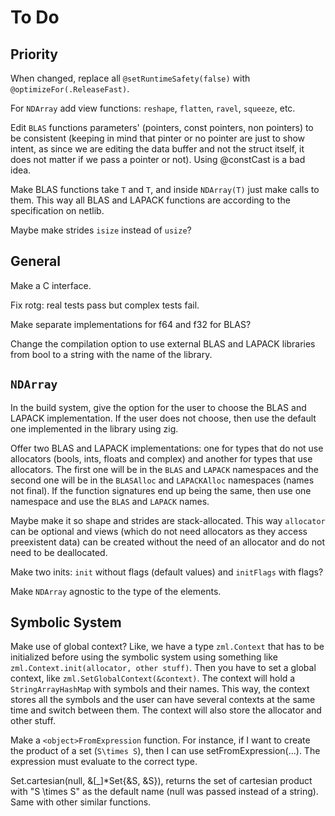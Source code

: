 # To Do

## Priority

When changed, replace all `@setRuntimeSafety(false)` with `@optimizeFor(.ReleaseFast)`.

For `NDArray` add view functions: `reshape`, `flatten`, `ravel`, `squeeze`, etc.

Edit `BLAS` functions parameters' (pointers, const pointers, non pointers) to be consistent (keeping in mind that pinter or no pointer are just to show intent, as since we are editing the data buffer and not the struct itself, it does not matter if we pass a pointer or not). Using @constCast is a bad idea.

Make BLAS functions take `T` and `T`, and inside `NDArray(T)` just make calls to them. This way all BLAS and LAPACK functions are according to the specification on netlib.

Maybe make strides `isize` instead of `usize`?

## General

Make a C interface.

Fix rotg: real tests pass but complex tests fail.

Make separate implementations for f64 and f32 for BLAS?

Change the compilation option to use external BLAS and LAPACK libraries from bool to a string with the name of the library.

## `NDArray`

In the build system, give the option for the user to choose the BLAS and LAPACK implementation. If the user does not choose, then use the default one implemented in the library using zig.

Offer two BLAS and LAPACK implementations: one for types that do not use allocators (bools, ints, floats and complex) and another for types that use allocators. The first one will be in the `BLAS` and `LAPACK` namespaces and the second one will be in the `BLASAlloc` and `LAPACKAlloc` namespaces (names not final). If the function signatures end up being the same, then use one namespace and use the `BLAS` and `LAPACK` names.

Maybe make it so shape and strides are stack-allocated. This way `allocator` can be optional and views (which do not need allocators as they access preexistent data) can be created without the need of an allocator and do not need to be deallocated.

Make two inits: `init` without flags (default values) and `initFlags` with flags?

Make `NDArray` agnostic to the type of the elements.

## Symbolic System

Make use of global context? Like, we have a type `zml.Context` that has to be initialized before using the symbolic system using something like `zml.Context.init(allocator, other stuff)`. Then you have to set a global context, like `zml.SetGlobalContext(&context)`. The context will hold a `StringArrayHashMap` with symbols and their names. This way, the context stores all the symbols and the user can have several contexts at the same time and switch between them. The context will also store the allocator and other stuff.

Make a `<object>FromExpression` function. For instance, if I want to create the product of a set (`S\times S`), then I can use setFromExpression(...). The expression must evaluate to the correct type.

Set.cartesian(null, &[_]*Set{&S, &S}), returns the set of cartesian product with "S \times S" as the default name (null was passed instead of a string). Same with other similar functions.
